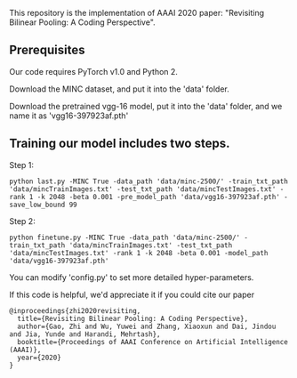 This repository is the implementation of AAAI 2020 paper: "Revisiting Bilinear Pooling: A Coding Perspective".

Prerequisites
-------
Our code requires PyTorch v1.0 and Python 2.

Download the MINC dataset, and put it into the 'data' folder.

Download the pretrained vgg-16 model, put it into the 'data' folder, and we name it as 'vgg16-397923af.pth'

Training our model includes two steps.
-------

Step 1:
```
python last.py -MINC True -data_path 'data/minc-2500/' -train_txt_path 'data/mincTrainImages.txt' -test_txt_path 'data/mincTestImages.txt' -rank 1 -k 2048 -beta 0.001 -pre_model_path 'data/vgg16-397923af.pth' -save_low_bound 99
```


Step 2:
```
python finetune.py -MINC True -data_path 'data/minc-2500/' -train_txt_path 'data/mincTrainImages.txt' -test_txt_path 'data/mincTestImages.txt' -rank 1 -k 2048 -beta 0.001 -model_path 'data/vgg16-397923af.pth'
```

You can modify 'config.py' to set more detailed hyper-parameters.


If this code is helpful, we'd appreciate it if you could cite our paper

```
@inproceedings{zhi2020revisiting,
  title={Revisiting Bilinear Pooling: A Coding Perspective},
  author={Gao, Zhi and Wu, Yuwei and Zhang, Xiaoxun and Dai, Jindou and Jia, Yunde and Harandi, Mehrtash},
  booktitle={Proceedings of AAAI Conference on Artificial Intelligence (AAAI)},
  year={2020}
}
```
